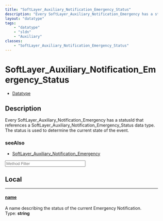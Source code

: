 ```yaml
---
title: "SoftLayer_Auxiliary_Notification_Emergency_Status"
description: "Every SoftLayer_Auxiliary_Notification_Emergency has a statusId that references a SoftLayer_Auxiliary_Notification_Emerg... "
layout: "datatype"
tags:
    - "datatype"
    - "sldn"
    - "Auxiliary"
classes:
    - "SoftLayer_Auxiliary_Notification_Emergency_Status"
---
```


# SoftLayer_Auxiliary_Notification_Emergency_Status
<div id='service-datatype'>
    <ul id='sldn-reference-tabs'>
        <li id='datatype'> <a href='/reference/datatypes/SoftLayer_Auxiliary_Notification_Emergency_Status' >Datatype</a></li>
    </ul>
</div>

## Description 
Every SoftLayer_Auxiliary_Notification_Emergency has a statusId that references a SoftLayer_Auxiliary_Notification_Emergency_Status data type.  The status is used to determine the current state of the event. 



### seeAlso

* [SoftLayer_Auxiliary_Notification_Emergency](/reference/services/SoftLayer_Auxiliary_Notification_Emergency )




<!-- Service Filer BEGIN -->
<div class="view-filters">
        <div class="clearfix">
            <div class="search-input-box">
                <input placeholder="Method Filter" onkeyup="titleSearch(inputId='prop-input', divId='properties', elementClass='prop-row')" 
                    type="text" id="prop-input" value="" size="30" maxlength="128" class="form-text">
            </div>
        </div>
</div>
<!-- Service Filer END -->

<div id="properties" class="content">
<div id="localProperties" class="prop-content" >

## Local
-----
[name]: #name
#### [name]
A name describing the status of the current Emergency Notification.  
<span class="type-label">Type: </span>**string**

</div>
<!-- LOCAL PROPERTY END -->

</div>


